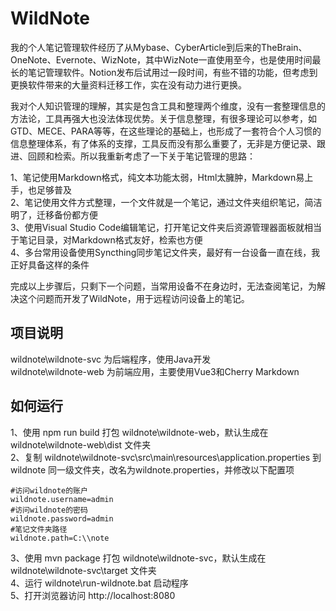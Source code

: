 # WildNote
我的个人笔记管理软件经历了从Mybase、CyberArticle到后来的TheBrain、OneNote、Evernote、WizNote，其中WizNote一直使用至今，也是使用时间最长的笔记管理软件。Notion发布后试用过一段时间，有些不错的功能，但考虑到更换软件带来的大量资料迁移工作，实在没有动力进行更换。  

我对个人知识管理的理解，其实是包含工具和整理两个维度，没有一套整理信息的方法论，工具再强大也没法体现优势。关于信息整理，有很多理论可以参考，如GTD、MECE、PARA等等，在这些理论的基础上，也形成了一套符合个人习惯的信息整理体系，有了体系的支撑，工具反而没有那么重要了，无非是方便记录、跟进、回顾和检索。所以我重新考虑了一下关于笔记管理的思路：  

1、笔记使用Markdown格式，纯文本功能太弱，Html太臃肿，Markdown易上手，也足够普及  
2、笔记使用文件方式整理，一个文件就是一个笔记，通过文件夹组织笔记，简洁明了，迁移备份都方便  
3、使用Visual Studio Code编辑笔记，打开笔记文件夹后资源管理器面板就相当于笔记目录，对Markdown格式友好，检索也方便  
4、多台常用设备使用Syncthing同步笔记文件夹，最好有一台设备一直在线，我正好具备这样的条件  

完成以上步骤后，只剩下一个问题，当常用设备不在身边时，无法查阅笔记，为解决这个问题而开发了WildNote，用于远程访问设备上的笔记。  

## 项目说明
wildnote\wildnote-svc 为后端程序，使用Java开发  
wildnote\wildnote-web 为前端应用，主要使用Vue3和Cherry Markdown  

## 如何运行
1、使用 npm run build 打包 wildnote\wildnote-web，默认生成在 wildnote\wildnote-web\dist 文件夹  
2、复制 wildnote\wildnote-svc\src\main\resources\application.properties 到 wildnote 同一级文件夹，改名为wildnote.properties，并修改以下配置项
```
#访问wildnote的账户
wildnote.username=admin
#访问wildnote的密码
wildnote.password=admin
#笔记文件夹路径
wildnote.path=C:\\note
```
3、使用 mvn package 打包 wildnote\wildnote-svc，默认生成在 wildnote\wildnote-svc\target 文件夹  
4、运行 wildnote\run-wildnote.bat 启动程序  
5、打开浏览器访问 http://localhost:8080  
